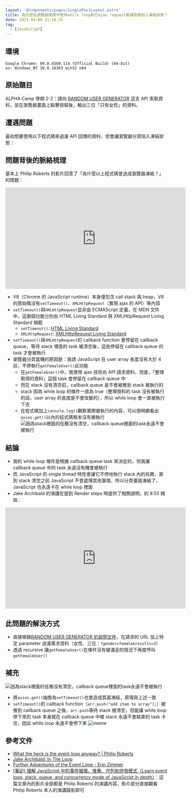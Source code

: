 ```yaml
---
layout: '@Components/pages/SinglePostLayout.astro'
title: 為什麼在瀏覽器環境中使用while loop執行ajax request會讓頁面陷入凍結狀態？
date: 2021-04-08 21:10:25
tag:
  - [JavaScript]
---
```


## 環境

```
Google Chrome: 89.0.4389.114 (Official Build) (64-bit)
os: Windows_NT 10.0.18363 win32 x64
```

## 原始題目

ALPHA Camp 學期 2-2：請向 [RANDOM USER GENERATOR](https://randomuser.me/) 這支 API 索取資料，並在瀏覽器畫面上點擊按鈕後，輸出三位「只有女性」的資料。

## 遭遇問題

最初想要使用以下程式碼來過濾 API 回傳的資料，但會讓瀏覽器分頁陷入凍結狀態：

<script src="https://gist.github.com/tzynwang/b7049eb35ec2a9950f4c48f1fdd48c28.js"></script>

## 問題背後的脈絡梳理

基本上 Philip Roberts 的影片回答了「為什麼以上程式碼會造成瀏覽器凍結？」的問題：

<iframe width="560" height="315" src="https://www.youtube.com/embed/8aGhZQkoFbQ" title="YouTube video player" frameborder="0" allow="accelerometer; autoplay; clipboard-write; encrypted-media; gyroscope; picture-in-picture" allowfullscreen></iframe>

- V8（Chrome 的 JavaScript runtime）本身僅包含 call stack 與 heap，V8 的原始碼沒有`setTimeout()`、`XMLHttpRequest`（實現 ajax 的 API）等內容
- `setTimeout()`與`XMLHttpRequest`並非由 ECMAScript 定義，在 MDN 文件中，這兩個功能分別由 HTML Living Standard 與 XMLHttpRequest Living Standard 規範
  - `setTimeout()`: [HTML Living Standard](https://html.spec.whatwg.org/multipage/timers-and-user-prompts.html#dom-settimeout)
  - `XMLHttpRequest`: [XMLHttpRequest Living Standard](https://xhr.spec.whatwg.org/)
- `setTimeout()`與`XMLHttpRequest`的 callback function 會停留在 callback queue，等待 stack 裡面的 task 被清空後，這些停留在 callback queue 的 task 才會被執行
- 瀏覽器分頁當機的原因是：我請 JavaScript 在 user array 長度沒有大於 4 前，不停執行`getFemaleUser()`此功能
  - 在`getFemaleUser()`中，我使用 ajax 技術向 API 請求資料，但是，「整理取得的資料」這個 task 會停留在 callback queue 中
  - 而在 stack 沒有清空前，callback queue 是不會被推到 stack 被執行的
  - stack 因為 while loop 的條件一直為 true（整理資料的 task 沒有被執行的話，user array 的長度是不會改變的），所以 while loop 會一直被執行下去
  - 在程式碼加上`console.log()`觀察實際被執行的內容，可以很明顯看出`axios.get()`以內的程式碼根本沒有被執行
    <script src="https://gist.github.com/tzynwang/b0f95a819bf495c771c321cfaa4ecf8e.js"></script>
    ![因為stack裡面的任務沒有清空，callback queue裡面的task永遠不會被執行](/2021/while-loop-ajax/ajax.png)

## 結論

- 我的 while loop 條件是根據 callback queue task 來決定的，但我讓 callback queue 中的 task 永遠沒有機會被執行
- 而 JavaScript 的 single thread 特性會讓它不停地執行 stack 內的任務，直到 stack 清空之前 JavaScript 不會處理其他事情，所以分頁畫面凍結了，JavaScript 也永遠卡在 while loop 裡面
- Jake Archibald 的演講在提到 Render steps 時提供了相關說明，約 8:55 開始：

<iframe width="560" height="315" src="https://www.youtube.com/embed/cCOL7MC4Pl0?start=535" title="YouTube video player" frameborder="0" allow="accelerometer; autoplay; clipboard-write; encrypted-media; gyroscope; picture-in-picture" allowfullscreen></iframe>

## 此問題的解決方式

- 直接根據[RANDOM USER GENERATOR 的說明文件](https://randomuser.me/documentation#gender)，在請求的 URL 加上特定 parameter 過濾需求資料（女性、三位：`?gender=female&results=3`）
- 透過 recursive 讓`getFemaleUser()`在條件沒有被滿足的情況下再度呼叫`getFemaleUser()`

## 補充

<script src="https://gist.github.com/tzynwang/1cf59700311f401a74042df5c76cf47f.js"></script>

![因為stack裡面的任務沒有清空，callback queue裡面的task永遠不會被執行](/2021/while-loop-ajax/setTimeout.png)

- 將`axios.get()`抽換為`setTimeout()`也會造成頁面凍結，原理與上述一致
- `setTimeout()`的 callback function（`arr.push("add item to array");`）被推到 callback queue 之後，`arr.push`等待 stack 被清空，但能讓 while loop 停下來的 task 本身就在 callback queue 中被 stack 永遠不會結束的 task 卡住，因此 while loop 永遠不會停下來
  ![meme](/2021/while-loop-ajax/不要停下來.jpg)

## 參考文件

- [What the heck is the event loop anyway? | Philip Roberts](https://youtu.be/8aGhZQkoFbQ)
- [Jake Archibald: In The Loop](https://youtu.be/cCOL7MC4Pl0)
- [Further Adventures of the Event Loop - Erin Zimmer](https://youtu.be/u1kqx6AenYw)
- [[筆記] 理解 JavaScript 中的事件循環、堆疊、佇列和併發模式（Learn event loop, stack, queue, and concurrency mode of JavaScript in depth）](https://pjchender.blogspot.com/2017/08/javascript-learn-event-loop-stack-queue.html)：這篇文章內的影片全部都是 Philip Roberts 的演講內容，影片部分直接觀看 Philip Roberts 本人的演講錄影即可
